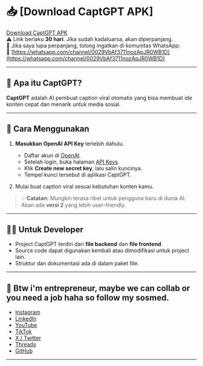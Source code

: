 # 📥 [Download CaptGPT APK]

[Download CaptGPT APK](https://drive.google.com/file/d/1fS0L2DMsDLWhL0ErhujTrsB0EYO5tarr/view?usp=drive_link)  
⚠️ Link berlaku **30 hari**. Jika sudah kadaluarsa, akan diperpanjang.  
💬 Jika saya lupa perpanjang, tolong ingatkan di komunitas WhatsApp:  
🔗 [https://whatsapp.com/channel/0029VbAf3711nozApJR0WB1D](https://whatsapp.com/channel/0029VbAf3711nozApJR0WB1D)  

---

## 📝 Apa itu CaptGPT?  
**CaptGPT** adalah AI pembuat caption viral otomatis yang bisa membuat ide konten cepat dan menarik untuk media sosial.  

---

## 🚀 Cara Menggunakan  

1. **Masukkan OpenAI API Key** terlebih dahulu.  
   - Daftar akun di [OpenAI](https://platform.openai.com/signup).  
   - Setelah login, buka halaman [API Keys](https://platform.openai.com/api-keys).  
   - Klik **Create new secret key**, lalu salin kuncinya.  
   - Tempel kunci tersebut di aplikasi CaptGPT.  

2. Mulai buat caption viral sesuai kebutuhan konten kamu.

> 💡 **Catatan:** Mungkin terasa ribet untuk pengguna baru di dunia AI. Akan ada **versi 2** yang lebih user-friendly.

---

## 👨‍💻 Untuk Developer  

- Project CaptGPT terdiri dari **file backend** dan **file frontend**.  
- Source code dapat digunakan kembali atau dimodifikasi untuk project lain.  
- Struktur dan dokumentasi ada di dalam paket file.  

---

## 🙌 Btw i'm entrepreneur, maybe we can collab or you need a job haha so follow my sosmed.

- [Instagram](https://www.instagram.com/leonafariz.ai)  
- [LinkedIn](https://www.linkedin.com/in/leona-fariz-pratama)
- [YouTube](https://www.youtube.com/@leonafariz)
- [TikTok](https://www.tiktok.com/@leonafariz.ai)
- [X / Twitter](https://www.x.com/leonafariz)
- [Threads](https://www.threads.com/@leonafa.rizz)
- [GitHub](https://www.github.com/leonafariz)
---
